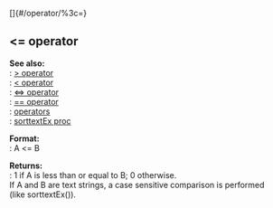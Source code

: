 []{#/operator/%3c=}    
## \<= operator    
**See also:**    
:   [\> operator](/ref/operator/%3e)    
:   [\< operator](/ref/operator/%3c)    
:   [\<=\> operator](/ref/operator/%3c=%3e)    
:   [== operator](/ref/operator/==)    
:   [operators](/ref/operator)    
:   [sorttextEx proc](/ref/proc/sorttextEx)    
<!-- -->    
**Format:**    
:   A \<= B    
<!-- -->    
**Returns:**    
:   1 if A is less than or equal to B; 0 otherwise.    
If A and B are text strings, a case sensitive comparison is performed    
(like sorttextEx()).  